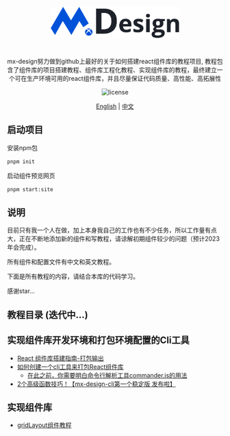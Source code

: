 <div align="center" style="margin-bottom: 24px">
    <img alt="Mx Design Logo" width="300" src="./assets/logo.png"/>
</div>

<div align="center">
<br />
mx-design努力做到github上最好的关于如何搭建react组件库的教程项目, 教程包含了组件库的项目搭建教程、组件库工程化教程、实现组件库的教程，最终建立一个可在生产环境可用的react组件库，并且尽量保证代码质量、高性能、高拓展性

![license](https://img.shields.io/badge/license-MIT-blue.svg)

</div>

<div align="center">

[English](./README.md) | [中文](./README.zh.md)

</div>

## 启动项目

安装npm包
```bash
pnpm init
```
启动组件预览网页
```bash
pnpm start:site
```

## 说明

目前只有我一个人在做，加上本身我自己的工作也有不少任务，所以工作量有点大，正在不断地添加新的组件和写教程，请谅解初期组件较少的问题（预计2023年会完成）。

所有组件和配置文件有中文和英文教程。

下面是所有教程的内容，请结合本库的代码学习。

感谢star...

## 教程目录 (迭代中...)

## 实现组件库开发环境和打包环境配置的Cli工具

- [React 组件库搭建指南-打包输出](./tutorial/mx-design-cli/theory/README.zh.md)
- [如何创建一个cli工具来打包React组件库](./tutorial/mx-design-cli/cli/README.zh.md)
  - [在此之前，你需要明白命令行解析工具commander.js的用法](https://github.com/tj/commander.js/blob/master/Readme_zh-CN.md)
- [2个高级函数技巧！【mx-design-cli第一个稳定版 发布啦】](./tutorial/mx-design-cli/tricks/README.zh.md)

## 实现组件库

- [gridLayout组件教程](./tutorial/mx-deisgn-ui/gridLayout/README.zh.md)

